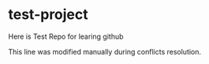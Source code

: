 # test-project
Here is Test Repo for learing github

This line was modified manually during conflicts resolution.